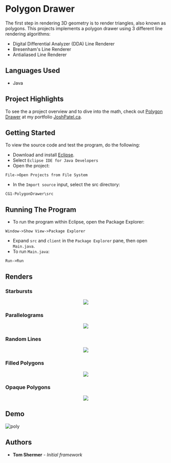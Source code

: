 # Polygon Drawer

The first step in rendering 3D geometry is to render triangles, also known as polygons. This projects implements a polygon drawer using 3 different line rendering algorithms:

* Digital Differential Analyzer (DDA) Line Renderer
* Bresenham's Line Renderer
* Antialiased Line Renderer

## Languages Used

* Java

## Project Highlights

To see the a project overview and to dive into the math, check out [Polygon Drawer](http://joshpatel.ca/cg1) at my portfolio [JoshPatel.ca](http://joshpatel.ca/).

## Getting Started

To view the source code and test the program, do the following:

* Download and install [Eclipse](https://www.eclipse.org/downloads/download.php?file=/oomph/epp/2018-12/R/eclipse-inst-win64.exe).
* Select ```Eclipse IDE for Java Developers```
* Open the project:
```
File->Open Projects from File System
```
* In the ```Import source``` input, select the src directory:
```
CG1-PolygonDrawer\src
```

## Running The Program

* To run the program within Eclipse, open the Package Explorer:
```
Window->Show View->Package Explorer
```
* Expand ```src``` and ```client``` in the ```Package Explorer``` pane, then open ```Main.java```.
* To run ```Main.java```:
```
Run->Run
```

## Renders

### Starbursts

<p align="center"><img src="https://github.com/joshilp/joshilp.github.io/blob/master/images/CG1-PolygonDrawer/1.jpg?raw=true" /></p>

### Parallelograms

<p align="center"><img src="https://github.com/joshilp/joshilp.github.io/blob/master/images/CG1-PolygonDrawer/2.jpg?raw=true" /></p>

### Random Lines

<p align="center"><img src="https://github.com/joshilp/joshilp.github.io/blob/master/images/CG1-PolygonDrawer/3.jpg?raw=true" /></p>

### Filled Polygons

<p align="center"><img src="https://github.com/joshilp/joshilp.github.io/blob/master/images/CG1-PolygonDrawer/4.jpg?raw=true" /></p>

### Opaque Polygons

<p align="center"><img src="https://github.com/joshilp/joshilp.github.io/blob/master/images/CG1-PolygonDrawer/5.jpg?raw=true" /></p>

## Demo

![poly](https://github.com/joshilp/joshilp.github.io/blob/master/images/CG1-PolygonDrawer/cg1.gif?raw=true)

## Authors

* **Tom Shermer** - *Initial framework*
